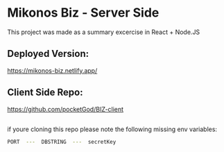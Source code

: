 # Mikonos Biz - Server Side
This project was made as a summary excercise in React + Node.JS

## Deployed Version:
https://mikonos-biz.netlify.app/

## Client Side Repo:
https://github.com/pocketGod/BIZ-client


## 

if youre cloning this repo please note the following missing env variables:
```bash
PORT  ---  DBSTRING  ---  secretKey
```
